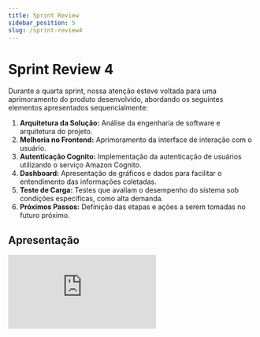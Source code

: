 ```yaml
---
title: Sprint Review
sidebar_position: 5
slug: /sprint-review4
---
```


# Sprint Review 4

Durante a quarta sprint, nossa atenção esteve voltada para uma aprimoramento do produto desenvolvido, abordando os seguintes elementos apresentados sequencialmente:

1. **Arquitetura da Solução:** Análise da engenharia de software e arquitetura do projeto.
2. **Melhoria no Frontend:** Aprimoramento da interface de interação com o usuário.
3. **Autenticação Cognito:** Implementação da autenticação de usuários utilizando o serviço Amazon Cognito.
4. **Dashboard:** Apresentação de gráficos e dados para facilitar o entendimento das informações coletadas.
5. **Teste de Carga:** Testes que avaliam o desempenho do sistema sob condições específicas, como alta demanda.
6. **Próximos Passos:** Definição das etapas e ações a serem tomadas no futuro próximo.

## Apresentação

<iframe style={{ display: 'block', margin: 'auto', width: '100%', height: '50vh', }}  src="https://slides.com/pabloviana/deck-02af3e/embed" scrolling="no" frameborder="0" webkitallowfullscreen mozallowfullscreen allowfullscreen></iframe>
